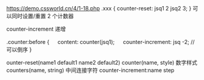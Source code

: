 https://demo.cssworld.cn/4/1-18.php
.xxx { counter-reset: jsq1 2 jsq2 3; }  可以同时设置/重置 2 个计数器

counter-increment 递增

.counter:before { 
　  content: counter(jsq1); 
　  counter-increment: jsq -2;  // 可以倒序
}

ounter-reset(name1 default1 name2 default2)
counter(name, style) 数字样式
counters(name, string) 中间连接字符
counter-increment:name step
